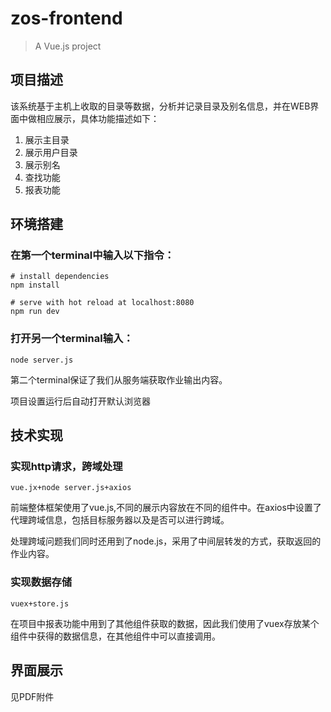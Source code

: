 # zos-frontend
> A Vue.js project

## 项目描述

该系统基于主机上收取的目录等数据，分析并记录目录及别名信息，并在WEB界面中做相应展示，具体功能描述如下：
1. 展示主目录
2. 展示用户目录
3. 展示别名
4. 查找功能
5. 报表功能


## 环境搭建
 
### 在第一个terminal中输入以下指令：

    # install dependencies
    npm install
    
    # serve with hot reload at localhost:8080
    npm run dev

### 打开另一个terminal输入：

    node server.js

第二个terminal保证了我们从服务端获取作业输出内容。

项目设置运行后自动打开默认浏览器


## 技术实现

### 实现http请求，跨域处理

    vue.jx+node server.js+axios

前端整体框架使用了vue.js,不同的展示内容放在不同的组件中。在axios中设置了代理跨域信息，包括目标服务器以及是否可以进行跨域。

处理跨域问题我们同时还用到了node.js，采用了中间层转发的方式，获取返回的作业内容。

### 实现数据存储

    vuex+store.js

在项目中报表功能中用到了其他组件获取的数据，因此我们使用了vuex存放某个组件中获得的数据信息，在其他组件中可以直接调用。

## 界面展示 
 见PDF附件


